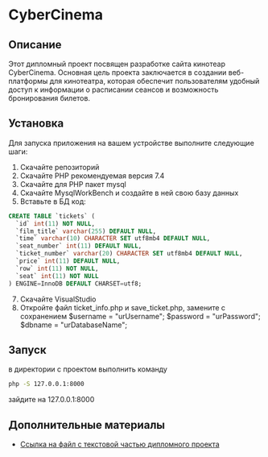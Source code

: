 # CyberCinema

## Описание

Этот дипломный проект посвящен разработке сайта кинотеар CyberCinema. Основная цель проекта заключается в создании веб-платформы для кинотеатра, которая обеспечит пользователям удобный доступ к информации о расписании сеансов и возможность бронирования билетов.

## Установка

Для запуска приложения на вашем устройстве выполните следующие шаги:

1. Cкачайте репозиторий
2. Скачайте PHP рекомендуемая версия 7.4
3. Скачайте для PHP пакет mysql
4. Скачайте MysqlWorkBench и создайте в ней свою базу данных
5. Вставьте в БД код:
```sql
CREATE TABLE `tickets` (
  `id` int(11) NOT NULL,
  `film_title` varchar(255) DEFAULT NULL,
  `time` varchar(10) CHARACTER SET utf8mb4 DEFAULT NULL,
  `seat_number` int(11) DEFAULT NULL,
  `ticket_number` varchar(20) CHARACTER SET utf8mb4 DEFAULT NULL,
  `price` int(11) DEFAULT NULL,
  `row` int(11) NOT NULL,
  `seat` int(11) NOT NULL
) ENGINE=InnoDB DEFAULT CHARSET=utf8;
```
7. Скачайте VisualStudio 
8. Откройте файл ticket_info.php и save_ticket.php, замените с сохранением
    $username = "urUsername";
    $password = "urPassword";
    $dbname = "urDatabaseName";

## Запуск

в директории с проектом выполнить команду
```bash
php -S 127.0.0.1:8000
```
зайдите на 127.0.0.1:8000

## Дополнительные материалы

- [Ссылка на файл с текстовой частью дипломного проекта](https://docs.google.com/document/d/1MKaQx598ryx-AelRaU-oQP-VbV5Zhxjkq56-QIQG6AU/edit#heading=h.7vcf0qpvgs6y)
